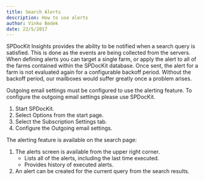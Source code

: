 ```yaml
---
title: Search Alerts
description: How to use alerts
author: Vinko Bedek
date: 22/5/2017
---
```

<!--
1. treba napomenuti za licence, ali nisam siguran kak tocno 
-->
SPDocKit Insights provides the ability to be notified when a search query is satisfied. This is done as the events are being collected from the servers. When defining alerts you can target a single farm, or apply the alert to all of the farms contained within the SPDocKit database. Once sent, the alert for a farm is not evaluated again for a configurable backoff period. Without the backoff period, our mailboxes would suffer greatly once a problem arises.

Outgoing email settings must be configured to use the alerting feature. To configure the outgoing email settings please use SPDocKit.

1. Start SPDocKit.
2. Select Options from the start page.
3. Select the Subscription Settings tab.
4. Configure the Outgoing email settings.

The alerting feature is available on the search page:
1. The alerts screen is available from the upper right corner.
    - Lists all of the alerts, including the last time executed.
    - Provides history of executed alerts.
2. An alert can be created for the current query from the search results.


